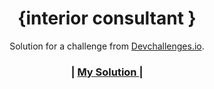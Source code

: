 <!-- Please update value in the {}  -->

<h1 align="center">{interior consultant
}</h1>

<div align="center">
   Solution for a challenge from  <a href="http://devchallenges.io" target="_blank">Devchallenges.io</a>.
</div>

<div align="center">
  <h3>
    <span> | </span>
    <a href="https://interior-consultant0.netlify.app/">
     My Solution
    </a>
    <span> | </span>
  </h3>
</div>
